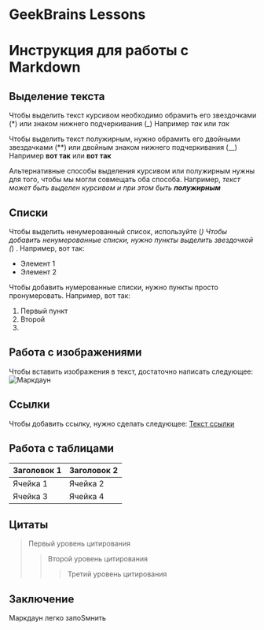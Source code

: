 # GeekBrains Lessons
# Инструкция для работы с Markdown

## Выделение текста
Чтобы выделить текст курсивом необходимо обрамить его звездочками (*) или знаком нижнего подчеркивания (_) Например *так* или _так_

Чтобы выделить текст полужирным, нужно обрамить его двойными звездачками (**)  или двойным знаком нижнего подчеркивания (__) Например **вот так** или __вот так__

Альтернативные способы выделения курсивом или полужирным нужны для того, чтобы мы могли совмещать оба способа. Например, _текст может быть выделен курсивом и при этом быть **полужирным**_
## Списки
Чтобы выделить ненумерованный список, используйте (*) 
Чтобы добавить ненумерованные списки, нужно пункты выделить звездочкой (*) .
 Например, вот так:
 * Элемент 1 
 * Элемент 2

Чтобы добавить нумерованные списки, нужно пункты просто пронумеровать. Например, вот так:
1. Первый пункт
2. Второй
3. 

## Работа с изображениями

Чтобы вставить изображения в текст, достаточно написать следующее:
![Маркдаун](1.png) 

## Ссылки
Чтобы добавить ссылку, нужно сделать следующее:
[Текст ссылки](https://www.example.com)


## Работа с таблицами
| Заголовок 1 | Заголовок 2 |
| ----------- | ----------- |
| Ячейка 1    | Ячейка 2   |
| Ячейка 3    | Ячейка 4   |

## Цитаты
> Первый уровень цитирования
>> Второй уровень цитирования
>>> Третий уровень цитирования
## Заключение
Маркдаун легко запоSмнить
